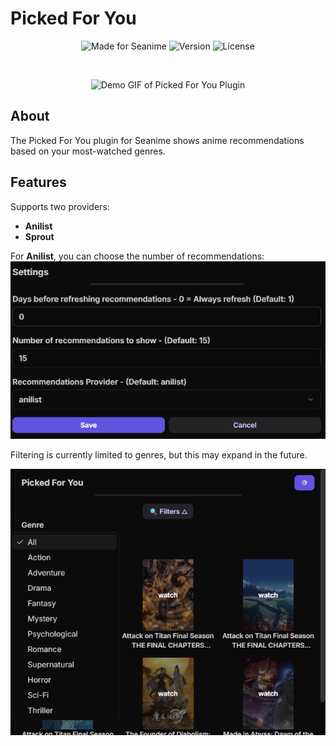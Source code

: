 # Picked For You

<p align="center">
  <img src="https://img.shields.io/badge/Made%20for-Seanime-00A1D1?style=flat&logo=seanime&logoColor=ffffff" alt="Made for Seanime" />
  <img src="https://img.shields.io/badge/Version-1.0.1-brightgreen" alt="Version" />
  <img src="https://img.shields.io/badge/License-MIT-blue" alt="License" />
</p>

<br />

<p align="center">
    <img src="src/gifs/Screen Recording 2025-05-05 203210.gif" alt="Demo GIF of Picked For You Plugin" />
</p>

## About

The Picked For You plugin for Seanime shows anime recommendations based on your most-watched genres.

## Features

Supports two providers:
- **Anilist**
- **Sprout**

For **Anilist**, you can choose the number of recommendations:
![Settings Screenshot](src/images/settings.png)

Filtering is currently limited to genres, but this may expand in the future.

![Filters Screenshot](src/images/filters.png)

